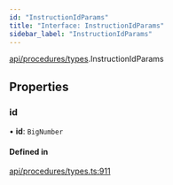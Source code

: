 ```yaml
---
id: "InstructionIdParams"
title: "Interface: InstructionIdParams"
sidebar_label: "InstructionIdParams"
---
```


[api/procedures/types](../../../../../modules/API/Procedures/Types/Types.md).InstructionIdParams

## Properties

### id

• **id**: `BigNumber`

#### Defined in

[api/procedures/types.ts:911](https://github.com/PolymeshAssociation/polymesh-sdk/blob/fe2e6dd1d/src/api/procedures/types.ts#L911)
